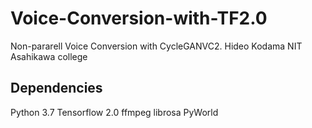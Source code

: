 # Voice-Conversion-with-TF2.0
Non-pararell Voice Conversion with CycleGANVC2.
Hideo Kodama
NIT Asahikawa college

## Dependencies
Python 3.7
Tensorflow 2.0
ffmpeg
librosa
PyWorld

